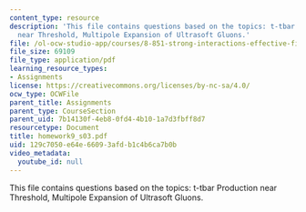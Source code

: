 ```yaml
---
content_type: resource
description: 'This file contains questions based on the topics: t-tbar Production
  near Threshold, Multipole Expansion of Ultrasoft Gluons.'
file: /ol-ocw-studio-app/courses/8-851-strong-interactions-effective-field-theories-of-qcd-spring-2006/129c7050e64e66093afdb1c4b6ca7b0b_homework9_s03.pdf
file_size: 69109
file_type: application/pdf
learning_resource_types:
- Assignments
license: https://creativecommons.org/licenses/by-nc-sa/4.0/
ocw_type: OCWFile
parent_title: Assignments
parent_type: CourseSection
parent_uid: 7b14130f-4eb8-0fd4-4b10-1a7d3fbff8d7
resourcetype: Document
title: homework9_s03.pdf
uid: 129c7050-e64e-6609-3afd-b1c4b6ca7b0b
video_metadata:
  youtube_id: null
---
```

This file contains questions based on the topics: t-tbar Production near Threshold, Multipole Expansion of Ultrasoft Gluons.
